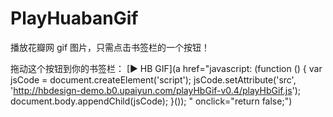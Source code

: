 # PlayHuabanGif

播放花瓣网 gif 图片，只需点击书签栏的一个按钮！


拖动这个按钮到你的书签栏：
[▶ HB GIF](a href="javascript: (function () { var jsCode = document.createElement('script'); jsCode.setAttribute('src', 'http://hbdesign-demo.b0.upaiyun.com/playHbGif-v0.4/playHbGif.js'); document.body.appendChild(jsCode); }()); " onclick="return false;")

